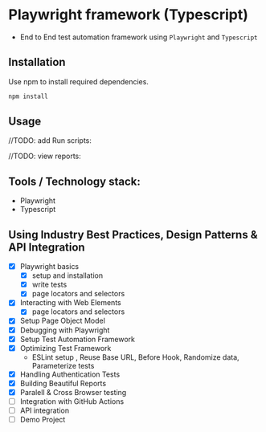 # Playwright framework (Typescript)

- End to End test automation framework using `Playwright` and `Typescript`


## Installation

Use npm to install required dependencies.

```bash
npm install
```

## Usage

//TODO: add Run scripts:

//TODO: view reports:


## Tools / Technology stack:
- Playwright
- Typescript

## Using Industry Best Practices, Design Patterns & API Integration

- [x] Playwright basics
    - [x] setup and installation 
    - [x] write tests
    - [x] page locators and selectors
- [x] Interacting with Web Elements
    - [x] page locators and selectors
- [x] Setup Page Object Model
- [x] Debugging with Playwright
- [x] Setup Test Automation Framework
- [x] Optimizing Test Framework 
    - ESLint setup , Reuse Base URL, Before Hook, Randomize data, Parameterize tests
- [x] Handling Authentication Tests
- [x] Building Beautiful Reports
- [x] Paralell & Cross Browser testing
- [ ] Integration with GitHub Actions
- [ ] API integration
- [ ] Demo Project